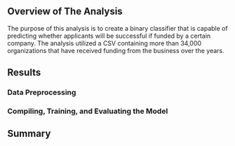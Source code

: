 ## Overview of The Analysis 

The purpose of this analysis is to create  a binary classifier that is capable of predicting whether 
applicants will be successful if funded by a certain company. The analysis utilized a CSV containing
more than 34,000 organizations that have received funding from the business over the years.

## Results

### Data Preprocessing 

### Compiling, Training, and Evaluating the Model



## Summary

